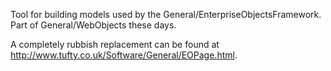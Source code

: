 Tool for building models used by the General/EnterpriseObjectsFramework.  Part of General/WebObjects these days.

A completely rubbish replacement can be found at http://www.tufty.co.uk/Software/General/EOPage.html.